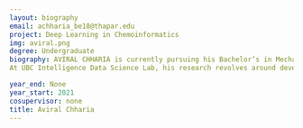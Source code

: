 ```yaml
---
layout: biography
email: achharia_be18@thapar.edu
project: Deep Learning in Chemoinformatics 
img: aviral.png
degree: Undergraduate
biography: AVIRAL CHHARIA is currently pursuing his Bachelor’s in Mechanical Engineering with a Minor in Computer Science from Thapar Institute of Engineering and Technology. He is a MITACS Globalink Research Scholar at the University of British Columbia. He is also the recipient of the SURGE Fellowship at the Indian Institute of Technology Kanpur, and the winner of University of Queensland’s Engineering Design Hackathon 2020 on Ventilator Design. His research interests include ML, Deep Learning, Computer Vision and Bioinformatics.
At UBC Intelligence Data Science Lab, his research revolves around developing in silico models for Bioinformatics problems.

year_end: None
year_start: 2021
cosupervisor: none
title: Aviral Chharia
---
```

